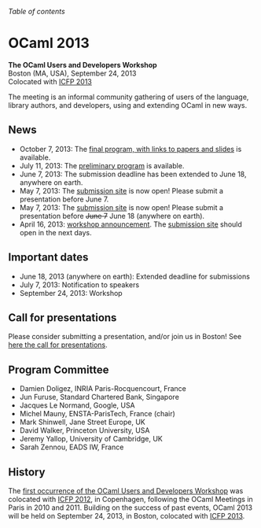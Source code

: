 <!-- ((! set title 2013 !)) -->

*Table of contents*

OCaml 2013
==========

**The OCaml Users and Developers Workshop**  
Boston (MA, USA), September 24, 2013  
Colocated with [ICFP 2013](http://icfpconference.org/icfp2013/)

The meeting is an informal community gathering of users of the language,
library authors, and developers, using and extending OCaml in new ways.

News
----

-   October 7, 2013: The [final program, with links to papers and
    slides](program.html) is available.
-   July 11, 2013: The [preliminary program](program.html) is available.
-   June 7, 2013: The submission deadline has been extended to June 18,
    anywhere on earth.
-   May 7, 2013: The [submission
    site](https://www.easychair.org/conferences/?conf=ocaml2013) is now
    open! Please submit a presentation before June 7.
-   May 7, 2013: The [submission
    site](https://www.easychair.org/conferences/?conf=ocaml2013) is now
    open! Please submit a presentation before <s>June 7</s> June 18
    (anywhere on earth).
-   April 16, 2013: [workshop announcement](call.html). The [submission
    site](talks/) should open in the next days.

Important dates
---------------

-   June 18, 2013 (anywhere on earth): Extended deadline for submissions
-   July 7, 2013: Notification to speakers
-   September 24, 2013: Workshop

Call for presentations
----------------------

Please consider submitting a presentation, and/or join us in Boston! See
[here the call for presentations](call.html).

Program Committee
-----------------

-   Damien Doligez, INRIA Paris-Rocquencourt, France
-   Jun Furuse, Standard Chartered Bank, Singapore
-   Jacques Le Normand, Google, USA
-   Michel Mauny, ENSTA-ParisTech, France (chair)
-   Mark Shinwell, Jane Street Europe, UK
-   David Walker, Princeton University, USA
-   Jeremy Yallop, University of Cambridge, UK
-   Sarah Zennou, EADS IW, France

History
-------

The [first occurrence of the OCaml Users and Developers
Workshop](http://oud.ocaml.org/2012) was colocated with [ICFP
2012](http://icfpconference.org/icfp2012/), in Copenhagen, following the
OCaml Meetings in Paris in 2010 and 2011. Building on the success of
past events, OCaml 2013 will be held on September 24, 2013, in Boston,
colocated with [ICFP 2013](http://icfpconference.org/icfp2013/).
